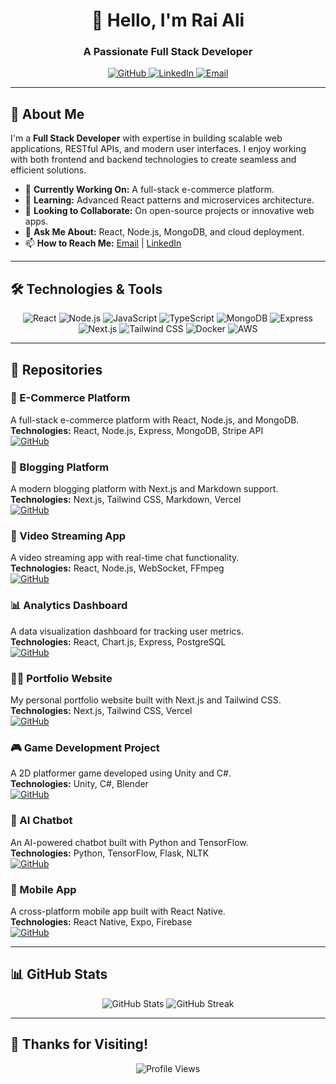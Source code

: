 <h1 align="center">👋 Hello, I'm Rai Ali</h1>
<h3 align="center">A Passionate Full Stack Developer</h3>

<p align="center">
  <a href="https://github.com/Cyber-Wizard-Dev">
    <img src="https://img.shields.io/badge/GitHub-Cyber--Wizard--Dev-black?style=for-the-badge&logo=github" alt="GitHub" />
  </a>
  <a href="https://www.linkedin.com/in/rai-ali-08a804306/">
    <img src="https://img.shields.io/badge/LinkedIn-Connect-blue?style=for-the-badge&logo=linkedin" alt="LinkedIn" />
  </a>
  <a href="mailto:raizzler.dev@gmail.com">
    <img src="https://img.shields.io/badge/Email-raizzler.dev@gmail.com-red?style=for-the-badge&logo=gmail" alt="Email" />
  </a>
</p>

---

## 🚀 About Me

I'm a **Full Stack Developer** with expertise in building scalable web applications, RESTful APIs, and modern user interfaces. I enjoy working with both frontend and backend technologies to create seamless and efficient solutions.

- 🔭 **Currently Working On:** A full-stack e-commerce platform.
- 🌱 **Learning:** Advanced React patterns and microservices architecture.
- 👯 **Looking to Collaborate:** On open-source projects or innovative web apps.
- 💬 **Ask Me About:** React, Node.js, MongoDB, and cloud deployment.
- 📫 **How to Reach Me:** [Email](mailto:raizzler.dev@gmail.com) | [LinkedIn](https://www.linkedin.com/in/rai-ali-08a804306/)

---

## 🛠️ Technologies & Tools

<p align="center">
  <img src="https://img.shields.io/badge/React-61DAFB?style=for-the-badge&logo=react&logoColor=black" alt="React" />
  <img src="https://img.shields.io/badge/Node.js-339933?style=for-the-badge&logo=node.js&logoColor=white" alt="Node.js" />
  <img src="https://img.shields.io/badge/JavaScript-F7DF1E?style=for-the-badge&logo=javascript&logoColor=black" alt="JavaScript" />
  <img src="https://img.shields.io/badge/TypeScript-3178C6?style=for-the-badge&logo=typescript&logoColor=white" alt="TypeScript" />
  <img src="https://img.shields.io/badge/MongoDB-47A248?style=for-the-badge&logo=mongodb&logoColor=white" alt="MongoDB" />
  <img src="https://img.shields.io/badge/Express-000000?style=for-the-badge&logo=express&logoColor=white" alt="Express" />
  <img src="https://img.shields.io/badge/Next.js-000000?style=for-the-badge&logo=next.js&logoColor=white" alt="Next.js" />
  <img src="https://img.shields.io/badge/Tailwind_CSS-38B2AC?style=for-the-badge&logo=tailwind-css&logoColor=white" alt="Tailwind CSS" />
  <img src="https://img.shields.io/badge/Docker-2496ED?style=for-the-badge&logo=docker&logoColor=white" alt="Docker" />
  <img src="https://img.shields.io/badge/AWS-232F3E?style=for-the-badge&logo=amazon-aws&logoColor=white" alt="AWS" />
</p>

---

## 📂 Repositories

### 🛒 E-Commerce Platform
A full-stack e-commerce platform with React, Node.js, and MongoDB.  
**Technologies:** React, Node.js, Express, MongoDB, Stripe API  
[![GitHub](https://img.shields.io/badge/View_Repo-181717?style=flat-square&logo=github)](https://github.com/Cyber-Wizard-Dev/E-Commerce-Platform)

### 📝 Blogging Platform
A modern blogging platform with Next.js and Markdown support.  
**Technologies:** Next.js, Tailwind CSS, Markdown, Vercel  
[![GitHub](https://img.shields.io/badge/View_Repo-181717?style=flat-square&logo=github)](https://github.com/Cyber-Wizard-Dev/Blogging-Platform)

### 🎥 Video Streaming App
A video streaming app with real-time chat functionality.  
**Technologies:** React, Node.js, WebSocket, FFmpeg  
[![GitHub](https://img.shields.io/badge/View_Repo-181717?style=flat-square&logo=github)](https://github.com/Cyber-Wizard-Dev/Video-Streaming-App)

### 📊 Analytics Dashboard
A data visualization dashboard for tracking user metrics.  
**Technologies:** React, Chart.js, Express, PostgreSQL  
[![GitHub](https://img.shields.io/badge/View_Repo-181717?style=flat-square&logo=github)](https://github.com/Cyber-Wizard-Dev/Analytics-Dashboard)

### 🧑‍💻 Portfolio Website
My personal portfolio website built with Next.js and Tailwind CSS.  
**Technologies:** Next.js, Tailwind CSS, Vercel  
[![GitHub](https://img.shields.io/badge/View_Repo-181717?style=flat-square&logo=github)](https://github.com/Cyber-Wizard-Dev/Portfolio-Website)

### 🎮 Game Development Project
A 2D platformer game developed using Unity and C#.  
**Technologies:** Unity, C#, Blender  
[![GitHub](https://img.shields.io/badge/View_Repo-181717?style=flat-square&logo=github)](https://github.com/Cyber-Wizard-Dev/Game-Development-Project)

### 🤖 AI Chatbot
An AI-powered chatbot built with Python and TensorFlow.  
**Technologies:** Python, TensorFlow, Flask, NLTK  
[![GitHub](https://img.shields.io/badge/View_Repo-181717?style=flat-square&logo=github)](https://github.com/Cyber-Wizard-Dev/AI-Chatbot)

### 📱 Mobile App
A cross-platform mobile app built with React Native.  
**Technologies:** React Native, Expo, Firebase  
[![GitHub](https://img.shields.io/badge/View_Repo-181717?style=flat-square&logo=github)](https://github.com/Cyber-Wizard-Dev/Mobile-App)

---

## 📊 GitHub Stats

<p align="center">
  <img src="https://github-readme-stats.vercel.app/api?username=Cyber-Wizard-Dev&show_icons=true&theme=dark" alt="GitHub Stats" />
  <img src="https://github-readme-streak-stats.herokuapp.com/?user=Cyber-Wizard-Dev&theme=dark" alt="GitHub Streak" />
</p>

---

## 🌟 Thanks for Visiting!

<p align="center">
  <img src="https://komarev.com/ghpvc/?username=Cyber-Wizard-Dev&label=Profile%20Views&color=blue&style=flat-square" alt="Profile Views" />
</p>
